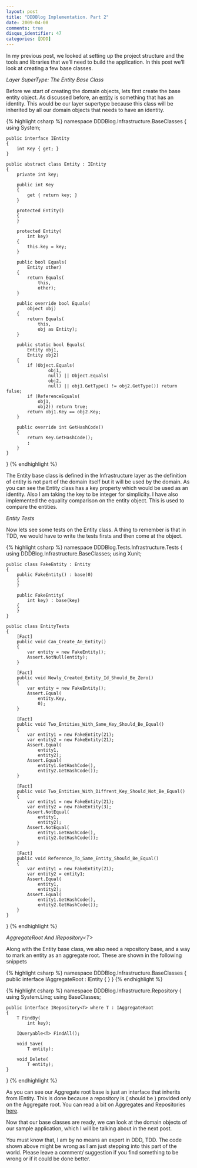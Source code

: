 ```yaml
---
layout: post
title: "DDDBlog Implementation. Part 2"
date: 2009-04-08
comments: true
disqus_identifier: 47
categories: [DDD]
---
```

In my previous post, we looked at setting up the project structure and
the tools and libraries that we’ll need to build the application. In
this post we’ll look at creating a few base classes.

*Layer SuperType: The Entity Base Class*

Before we start of creating the domain objects, lets first create the
base entity object. As discussed before, an
[entity](http://www.simplyvinay.com/Post/43/Aspects-Of-DDD.-Part-I.aspx)
is something that has an identity. This would be our layer supertype
because this class will be inherited by all our domain objects that
needs to have an identity.

{% highlight csharp %}
namespace DDDBlog.Infrastructure.BaseClasses
{
    using System;

    public interface IEntity
    {
        int Key { get; }
    }

    public abstract class Entity : IEntity
    {
        private int key;

        public int Key
        {
            get { return key; }
        }

        protected Entity()
        {
        }

        protected Entity(
            int key)
        {
            this.key = key;
        }

        public bool Equals(
            Entity other)
        {
            return Equals(
                this,
                other);
        }

        public override bool Equals(
            object obj)
        {
            return Equals(
                this,
                obj as Entity);
        }

        public static bool Equals(
            Entity obj1,
            Entity obj2)
        {
            if (Object.Equals(
                    obj1,
                    null) || Object.Equals(
                    obj2,
                    null) || obj1.GetType() != obj2.GetType()) return false;
            if (ReferenceEquals(
                obj1,
                obj2)) return true;
            return obj1.Key == obj2.Key;
        }

        public override int GetHashCode()
        {
            return Key.GetHashCode();
            ;
        }
    }
}
{% endhighlight %}

The Entity base class is defined in the Infrastructure layer as the
definition of entity is not part of the domain itself but it will be
used by the domain. As you can see the Entity class has a key property
which would be used as an identity. Also I am taking the key to be
integer for simplicity. I have also implemented the equality comparison
on the entity object. This is used to compare the entities.

*Entity Tests*

Now lets see some tests on the Entity class. A thing to remember is that
in TDD, we would have to write the tests firsts and then come at the
object.

{% highlight csharp %}
namespace DDDBlog.Tests.Infrastructure.Tests
{
    using DDDBlog.Infrastructure.BaseClasses;
    using Xunit;

    public class FakeEntity : Entity
    {
        public FakeEntity() : base(0)
        {
        }

        public FakeEntity(
            int key) : base(key)
        {
        }
    }

    public class EntityTests
    {
        [Fact]
        public void Can_Create_An_Entity()
        {
            var entity = new FakeEntity();
            Assert.NotNull(entity);
        }

        [Fact]
        public void Newly_Created_Entity_Id_Should_Be_Zero()
        {
            var entity = new FakeEntity();
            Assert.Equal(
                entity.Key,
                0);
        }

        [Fact]
        public void Two_Entities_With_Same_Key_Should_Be_Equal()
        {
            var entity1 = new FakeEntity(21);
            var entity2 = new FakeEntity(21);
            Assert.Equal(
                entity1,
                entity2);
            Assert.Equal(
                entity1.GetHashCode(),
                entity2.GetHashCode());
        }

        [Fact]
        public void Two_Entities_With_Diffrent_Key_Should_Not_Be_Equal()
        {
            var entity1 = new FakeEntity(21);
            var entity2 = new FakeEntity(3);
            Assert.NotEqual(
                entity1,
                entity2);
            Assert.NotEqual(
                entity1.GetHashCode(),
                entity2.GetHashCode());
        }

        [Fact]
        public void Reference_To_Same_Entity_Should_Be_Equal()
        {
            var entity1 = new FakeEntity(21);
            var entity2 = entity1;
            Assert.Equal(
                entity1,
                entity2);
            Assert.Equal(
                entity1.GetHashCode(),
                entity2.GetHashCode());
        }
    }
}
{% endhighlight %}

*AggregateRoot And IRepository\<T\>*

Along with the Entity base class, we also need a repository base, and a
way to mark an entity as an aggregate root. These are shown in the
following snippets

{% highlight csharp %}
namespace DDDBlog.Infrastructure.BaseClasses
{
    public interface IAggregateRoot : IEntity
    {
    }
}
{% endhighlight %}

{% highlight csharp %}
namespace DDDBlog.Infrastructure.Repository
{
    using System.Linq;
    using BaseClasses;

    public interface IRepository<T> where T : IAggregateRoot
    {
        T FindBy(
            int key);

        IQueryable<T> FindAll();

        void Save(
            T entity);

        void Delete(
            T entity);
    }
}
{% endhighlight %}

As you can see our Aggregate root base is just an interface that
inherits from IEntity. This is done because a repository is ( should be
) provided only on the Aggregate root. You can read a bit on Aggregates
and Repositories
[here](http://www.simplyvinay.com/Post/44/Aspects-Of-DDD.-Part-II.aspx).

Now that our base classes are ready, we can look at the domain objects
of our sample application, which I will be talking about in the next
post.

You must know that, I am by no means an expert in DDD, TDD. The code
shown above might be wrong as I am just stepping into this part of the
world. Please leave a comment/ suggestion if you find something to be
wrong or if it could be done better.

